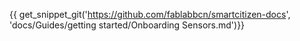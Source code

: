 {{ get_snippet_git('https://github.com/fablabbcn/smartcitizen-docs', 'docs/Guides/getting started/Onboarding Sensors.md')}}
